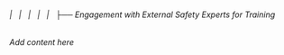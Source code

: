 ###### |   |   |   |   |   ├── Engagement with External Safety Experts for Training

*Add content here*